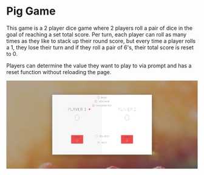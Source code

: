 # Pig Game
This game is a 2 player dice game where 2 players roll a pair of dice in the goal of reaching a set total score. Per turn, each player
can roll as many times as they like to stack up their round score, but every time a player rolls a 1, they lose their turn and if they 
roll a pair of 6's, their total score is reset to 0. 

Players can determine the value they want to play to via prompt and has a reset function without reloading the page.

<img src="dicegame.jpg" alt="Dice Game Screenshot">
